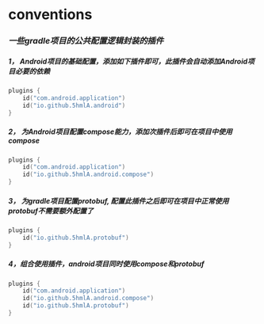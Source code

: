 # conventions
### *一些gradle项目的公共配置逻辑封装的插件*

##### 1， Android项目的基础配置，添加如下插件即可，此插件会自动添加Android项目必要的依赖
```kotlin
plugins {
    id("com.android.application")
    id("io.github.5hmlA.android")
}
```

##### 2， 为Android项目配置compose能力，添加次插件后即可在项目中使用compose
```kotlin
plugins {
    id("com.android.application")
    id("io.github.5hmlA.android.compose")
}
```

##### 3， 为gradle项目配置protobuf, 配置此插件之后即可在项目中正常使用protobuf不需要额外配置了
```kotlin
plugins {
    id("io.github.5hmlA.protobuf")
}
```

##### 4，组合使用插件，android项目同时使用compose和protobuf
```kotlin
plugins {
    id("com.android.application")
    id("io.github.5hmlA.android.compose")
    id("io.github.5hmlA.protobuf")
}
```